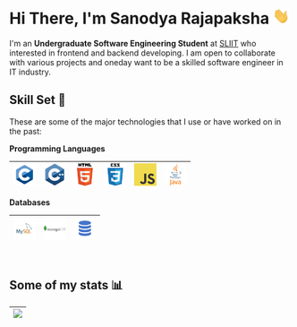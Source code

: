 <h1>Hi There, I'm Sanodya Rajapaksha <img  src="https://raw.githubusercontent.com/ABSphreak/ABSphreak/master/gifs/Hi.gif" width="30px"></h1>

I'm an **Undergraduate Software Engineering Student** at [SLIIT](https://www.sliit.lk/) who interested in frontend and backend developing. I am open to collaborate with various projects and oneday want to be a skilled software engineer in IT industry.

## Skill Set :muscle:

These are some of the major technologies that I use or have worked on in the past:

**Programming Languages**

| <img title="C" alt="C" width="40px" src="https://raw.githubusercontent.com/github/explore/master/topics/c/c.png"> | <img title="CPP" alt="CPP" width="40px" src="https://raw.githubusercontent.com/github/explore/master/topics/cpp/cpp.png" /> | <img alt="HTML" title="HTML" width="40px" src="https://raw.githubusercontent.com/github/explore/master/topics/html/html.png"> |<img alt="CSS" title="CSS" width="40px" src="https://raw.githubusercontent.com/github/explore/master/topics/css/css.png"> | <img alt="JS" title="JavaScript" width="40px" src="https://raw.githubusercontent.com/github/explore/master/topics/javascript/javascript.png"> |<img alt="JAVA" title="Java" width="40px" src="https://raw.githubusercontent.com/github/explore/master/topics/java/java.png"> |
|------|-------|-----|-----|------|------|



<!-- **Libraries and Frameworks**

| <img title="TensorFlow" alt="TensorFlow" width="40px" src="https://raw.githubusercontent.com/github/explore/master/topics/tensorflow/tensorflow.png"> | <img title="Keras" alt="Keras" width="40px" src="https://upload.wikimedia.org/wikipedia/commons/thumb/a/ae/Keras_logo.svg/240px-Keras_logo.svg.png"> | <img title="Scikit-Learn" alt="Scikit Learn" width="40px" src="https://raw.githubusercontent.com/github/explore/master/topics/scikit-learn/scikit-learn.png"> | <img title="OpenCV" alt="OpenCV" width="40px" src="https://raw.githubusercontent.com/github/explore/master/topics/opencv/opencv.png">     | <img title="Docker" alt="Docker" width="40px" src="https://raw.githubusercontent.com/github/explore/master/topics/docker/docker.png"> |
| ----------------------------------------------------------------------------------------------------------------------------------------------------- | ---------------------------------------------------------------------------------------------------------------------------------------------------- | ------------------------------------------------------------------------------------------------------------------------------------------------------------- | ----------------------------------------------------------------------------------------------------------------------------------------- | ------------------------------------------------------------------------------------------------------------------------------------- |
| <img title="Flask" alt="Flask" width="40px" src="https://raw.githubusercontent.com/github/explore/master/topics/flask/flask.png">                     | <img title="Django" alt="Django" width="40px" src="https://raw.githubusercontent.com/github/explore/master/topics/django/django.png">                | <img title="jQuery" alt="jQuery" width="40px" src="https://raw.githubusercontent.com/github/explore/master/topics/jquery/jquery.png">                         | <img title="GrahpQL" alt="GraphQL" width="40px" src="https://raw.githubusercontent.com/github/explore/master/topics/graphql/graphql.png"> | <img title="Selenium" alt="Selenium" width="40px" src="https://img.icons8.com/color/48/000000/selenium-test-automation.png">          | -->

<!-- **Cloud**

| <img title="AWS" alt="AWS" width="40px" src="https://raw.githubusercontent.com/github/explore/main/topics/aws/aws.png"> | <img title="Heroku" alt="Heroku" width="40px" src="https://img.icons8.com/color/48/000000/heroku.png"> |
| ----------------------------------------------------------------------------------------------------------------------- | ------------------------------------------------------------------------------------------------------ | -->

**Databases**

| <img title="SQL" alt="SQL" width="40px" src="https://raw.githubusercontent.com/github/explore/master/topics/mysql/mysql.png"> | <img title="MongoDB" alt="MongoDB" width="40px" src="https://raw.githubusercontent.com/github/explore/master/topics/mongodb/mongodb.png"> | <img title="sql" alt="sql" width="40px" src="https://raw.githubusercontent.com/github/explore/master/topics/sql/sql.png"> <br> |
| ------------------------------------------------------------------------------------------------------------------------- | ----------------------------------------------------------------------------------------------------------------------------------------- | ---------------------------------------------------------------------------------------------------------------------------------------------------------------------- |

<!-- **Tools**

| <img title="Ubuntu" alt="Ubuntu" width="40px" src="https://raw.githubusercontent.com/github/explore/master/topics/ubuntu/ubuntu.png"> | <img title="ZSH" alt="ZSH" width="40px" src="https://s3.amazonaws.com/ohmyzsh/oh-my-zsh-logo.png"> | <img title="VS Code" alt="VS Code" width="40px" src="https://img.icons8.com/fluent/48/000000/visual-studio-code-2019.png"> | <img title="git" alt="git" width="40px" src="https://raw.githubusercontent.com/github/explore/master/topics/git/git.png"> | <img title="Jupyter Notebook" alt="Jupyter" width="40px" src="https://raw.githubusercontent.com/github/explore/master/topics/jupyter-notebook/jupyter-notebook.png"> |
| ------------------------------------------------------------------------------------------------------------------------------------- | -------------------------------------------------------------------------------------------------- | -------------------------------------------------------------------------------------------------------------------------- | ------------------------------------------------------------------------------------------------------------------------- | -------------------------------------------------------------------------------------------------------------------------------------------------------------------- | -->
<br>

## Some of my stats :bar_chart:

| <img src="https://github-readme-stats.vercel.app/api?username=IT21504204&show_icons=true&theme=radical&include_all_commits=true">
| ---------------------------------------------------------------------------------------------------------------------------------- | 

<br>
<!-- 
## Let's Connect :handshake:

| <a href="https://www.linkedin.com/in/tusharmit/"><img src="https://cdn2.iconfinder.com/data/icons/social-media-2285/512/1_Linkedin_unofficial_colored_svg-128.png" width="40"></a> | <a href="https://www.kaggle.com/techytushar/"><img src="https://www.vectorlogo.zone/logos/kaggle/kaggle-icon.svg" width="40"></a> |
| ---------------------------------------------------------------------------------------------------------------------------------------------------------------------------------- | --------------------------------------------------------------------------------------------------------------------------------- |

### Here is a random meme for you, to make your day better
(*PS: Refresh the page to see a new meme* :wink: )

<a href="https://github.com/techytushar/random-memer"><img src='https://random-memer.herokuapp.com/' title="Meme" alt="Please refresh the page if the meme doesn't show up." height="400"></a> -->